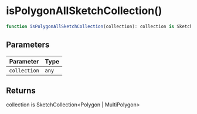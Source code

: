 # isPolygonAllSketchCollection()

```ts
function isPolygonAllSketchCollection(collection): collection is SketchCollection<Polygon | MultiPolygon>
```

## Parameters

| Parameter | Type |
| ------ | ------ |
| `collection` | `any` |

## Returns

collection is SketchCollection\<Polygon \| MultiPolygon\>
